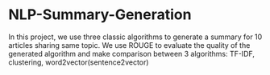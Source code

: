 # NLP-Summary-Generation
In this project, we use three classic algorithms to generate a summary for 10 articles sharing same topic. We use ROUGE to evaluate the quality of the generated algorithm and make comparison between 3 algorithms: TF-IDF, clustering, word2vector(sentence2vector)
